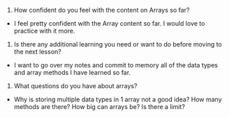 1. How confident do you feel with the content on Arrays so far?
- I feel pretty confident with the Array content so far. I would love to practice with it more.

1. Is there any additional learning you need or want to do before moving to the next lesson?
- I want to go over my notes and commit to memory all of the data types and array methods I have learned so far.

1. What questions do you have about arrays?
- Why is storing multiple data types in 1 array not a good idea? How many methods are there? How big can arrays be? Is there a limit?
